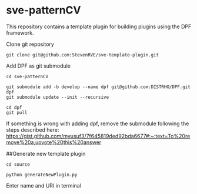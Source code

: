 # sve-patternCV
This repository contains a template plugin for building plugins using the DPF framework.

Clone git repository
```
git clone git@github.com:StevenRVE/sve-template-plugin.git
```

Add DPF as git submodule
```
cd sve-patternCV

git submodule add -b develop --name dpf git@github.com:DISTRHO/DPF.git dpf
git submodule update --init --recursive

cd dpf
git pull
```

If something is wrong with adding dpf, remove the submodule following the steps described here: https://gist.github.com/myusuf3/7f645819ded92bda6677#:~:text=To%20remove%20a,upvote%20this%20answer

##Generate new template plugin

```
cd source

python generateNewPlugin.py
```

Enter name and URI in terminal